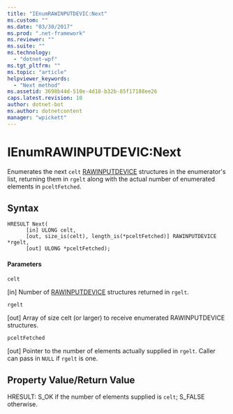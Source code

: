 ```yaml
---
title: "IEnumRAWINPUTDEVIC:Next"
ms.custom: ""
ms.date: "03/30/2017"
ms.prod: ".net-framework"
ms.reviewer: ""
ms.suite: ""
ms.technology: 
  - "dotnet-wpf"
ms.tgt_pltfrm: ""
ms.topic: "article"
helpviewer_keywords: 
  - "Next method"
ms.assetid: 3698b44d-510e-4d18-b32b-85f17188ee26
caps.latest.revision: 10
author: dotnet-bot
ms.author: dotnetcontent
manager: "wpickett"
---
```

# IEnumRAWINPUTDEVIC:Next
Enumerates the next `celt` [RAWINPUTDEVICE](http://msdn.microsoft.com/library/default.asp?url=/library/winui/winui/windowsuserinterface/userinput/rawinput/rawinputreference/rawinputstructures/rawinputdevice.asp) structures in the enumerator's list, returning them in `rgelt` along with the actual number of enumerated elements in `pceltFetched`.  
  
## Syntax  
  
```  
HRESULT Next(  
      [in] ULONG celt,  
      [out, size_is(celt), length_is(*pceltFetched)] RAWINPUTDEVICE *rgelt,  
      [out] ULONG *pceltFetched);  
```  
  
#### Parameters  
 `celt`  
  
 [in] Number of [RAWINPUTDEVICE](http://msdn.microsoft.com/library/default.asp?url=/library/winui/winui/windowsuserinterface/userinput/rawinput/rawinputreference/rawinputstructures/rawinputdevice.asp) structures returned in `rgelt`.  
  
 `rgelt`  
  
 [out] Array of size celt (or larger) to receive enumerated RAWINPUTDEVICE structures.  
  
 `pceltFetched`  
  
 [out] Pointer to the number of elements actually supplied in `rgelt`. Caller can pass in `NULL` if `rgelt` is one.  
  
## Property Value/Return Value  
 HRESULT: S_OK if the number of elements supplied is `celt`; S_FALSE otherwise.
